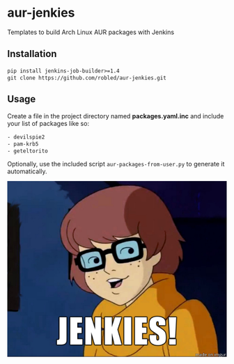 # aur-jenkies
Templates to build Arch Linux AUR packages with Jenkins

## Installation
```
pip install jenkins-job-builder>=1.4
git clone https://github.com/robled/aur-jenkies.git
```

## Usage

Create a file in the project directory named **packages.yaml.inc** and include your list of packages like so:

```
- devilspie2
- pam-krb5
- geteltorito
```

Optionally, use the included script `aur-packages-from-user.py` to generate it automatically.

![jenkies.png](jenkies.png "JENKIES!")
